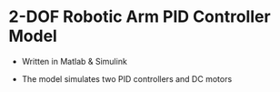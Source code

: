 # 2-DOF Robotic Arm PID Controller Model

- Written in Matlab & Simulink

- The model simulates two PID controllers and DC motors
